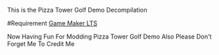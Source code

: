 This is the Pizza Tower Golf Demo Decompilation

#Requirement
[Game Maker LTS](https://gamemaker.io/en/download/windows/lts/GameMaker.exe)

Now Having Fun For Modding Pizza Tower Golf Demo Also Please Don't Forget Me To Credit Me
